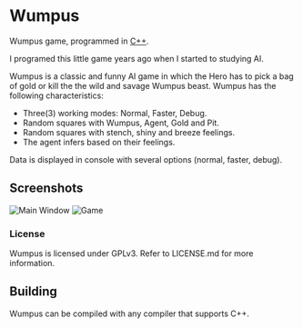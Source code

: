 Wumpus
=====

Wumpus game, programmed in [C++](https://en.wikipedia.org/wiki/C%2B%2B). 

I programed this little game years ago when I started to studying AI. 

Wumpus is a classic and funny AI game in which the Hero has to pick a bag of gold or kill the the wild and savage Wumpus beast. Wumpus has the following characteristics:
* Three(3) working modes: Normal, Faster, Debug.
* Random squares with Wumpus, Agent, Gold and Pit.
* Random squares with stench, shiny and breeze feelings.
* The agent infers based on their feelings.

Data is displayed in console with several options (normal, faster, debug).

## Screenshots

![Main Window](http://i.imgur.com/77LvL4S.png)
![Game](http://i.imgur.com/9HqROZC.png)

### License

Wumpus is licensed under GPLv3. Refer to LICENSE.md for more information.

## Building

Wumpus can be compiled with any compiler that supports C++.

